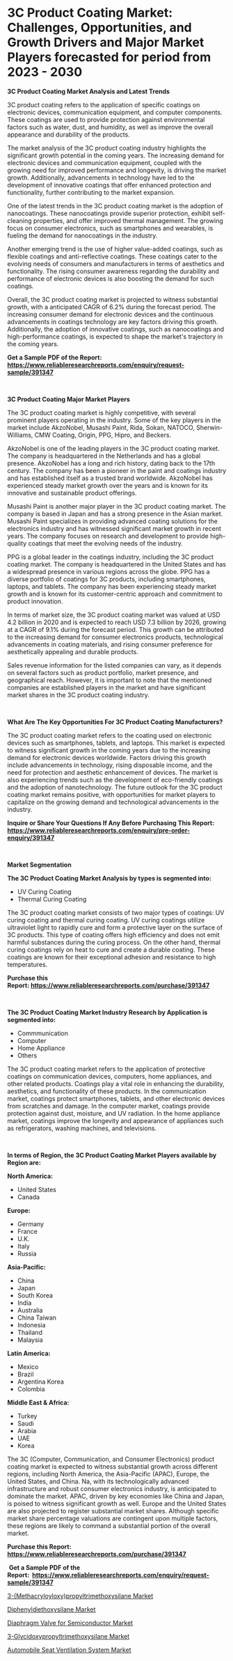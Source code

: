 <p><h1>3C Product Coating Market: Challenges, Opportunities, and Growth Drivers and Major Market Players forecasted for period from 2023 - 2030</h1></p><p><strong>3C Product Coating Market Analysis and Latest Trends</strong></p>
<p><p>3C product coating refers to the application of specific coatings on electronic devices, communication equipment, and computer components. These coatings are used to provide protection against environmental factors such as water, dust, and humidity, as well as improve the overall appearance and durability of the products.</p><p>The market analysis of the 3C product coating industry highlights the significant growth potential in the coming years. The increasing demand for electronic devices and communication equipment, coupled with the growing need for improved performance and longevity, is driving the market growth. Additionally, advancements in technology have led to the development of innovative coatings that offer enhanced protection and functionality, further contributing to the market expansion.</p><p>One of the latest trends in the 3C product coating market is the adoption of nanocoatings. These nanocoatings provide superior protection, exhibit self-cleaning properties, and offer improved thermal management. The growing focus on consumer electronics, such as smartphones and wearables, is fueling the demand for nanocoatings in the industry.</p><p>Another emerging trend is the use of higher value-added coatings, such as flexible coatings and anti-reflective coatings. These coatings cater to the evolving needs of consumers and manufacturers in terms of aesthetics and functionality. The rising consumer awareness regarding the durability and performance of electronic devices is also boosting the demand for such coatings.</p><p>Overall, the 3C product coating market is projected to witness substantial growth, with a anticipated CAGR of 6.2% during the forecast period. The increasing consumer demand for electronic devices and the continuous advancements in coatings technology are key factors driving this growth. Additionally, the adoption of innovative coatings, such as nanocoatings and high-performance coatings, is expected to shape the market's trajectory in the coming years.</p></p>
<p><strong>Get a Sample PDF of the Report:&nbsp; <a href="https://www.reliableresearchreports.com/enquiry/request-sample/391347">https://www.reliableresearchreports.com/enquiry/request-sample/391347</a></strong></p>
<p>&nbsp;</p>
<p><strong>3C Product Coating Major Market Players</strong></p>
<p><p>The 3C product coating market is highly competitive, with several prominent players operating in the industry. Some of the key players in the market include AkzoNobel, Musashi Paint, Rida, Sokan, NATOCO, Sherwin-Williams, CMW Coating, Origin, PPG, Hipro, and Beckers.</p><p>AkzoNobel is one of the leading players in the 3C product coating market. The company is headquartered in the Netherlands and has a global presence. AkzoNobel has a long and rich history, dating back to the 17th century. The company has been a pioneer in the paint and coatings industry and has established itself as a trusted brand worldwide. AkzoNobel has experienced steady market growth over the years and is known for its innovative and sustainable product offerings.</p><p>Musashi Paint is another major player in the 3C product coating market. The company is based in Japan and has a strong presence in the Asian market. Musashi Paint specializes in providing advanced coating solutions for the electronics industry and has witnessed significant market growth in recent years. The company focuses on research and development to provide high-quality coatings that meet the evolving needs of the industry.</p><p>PPG is a global leader in the coatings industry, including the 3C product coating market. The company is headquartered in the United States and has a widespread presence in various regions across the globe. PPG has a diverse portfolio of coatings for 3C products, including smartphones, laptops, and tablets. The company has been experiencing steady market growth and is known for its customer-centric approach and commitment to product innovation.</p><p>In terms of market size, the 3C product coating market was valued at USD 4.2 billion in 2020 and is expected to reach USD 7.3 billion by 2026, growing at a CAGR of 9.1% during the forecast period. This growth can be attributed to the increasing demand for consumer electronics products, technological advancements in coating materials, and rising consumer preference for aesthetically appealing and durable products.</p><p>Sales revenue information for the listed companies can vary, as it depends on several factors such as product portfolio, market presence, and geographical reach. However, it is important to note that the mentioned companies are established players in the market and have significant market shares in the 3C product coating industry.</p></p>
<p>&nbsp;</p>
<p><strong>What Are The Key Opportunities For 3C Product Coating Manufacturers?</strong></p>
<p><p>The 3C product coating market refers to the coating used on electronic devices such as smartphones, tablets, and laptops. This market is expected to witness significant growth in the coming years due to the increasing demand for electronic devices worldwide. Factors driving this growth include advancements in technology, rising disposable income, and the need for protection and aesthetic enhancement of devices. The market is also experiencing trends such as the development of eco-friendly coatings and the adoption of nanotechnology. The future outlook for the 3C product coating market remains positive, with opportunities for market players to capitalize on the growing demand and technological advancements in the industry.</p></p>
<p><strong>Inquire or Share Your Questions If Any Before Purchasing This Report: <a href="https://www.reliableresearchreports.com/enquiry/pre-order-enquiry/391347">https://www.reliableresearchreports.com/enquiry/pre-order-enquiry/391347</a></strong></p>
<p>&nbsp;</p>
<p><strong>Market Segmentation</strong></p>
<p><strong>The 3C Product Coating Market Analysis by types is segmented into:</strong></p>
<p><ul><li>UV Curing Coating</li><li>Thermal Curing Coating</li></ul></p>
<p><p>The 3C product coating market consists of two major types of coatings: UV curing coating and thermal curing coating. UV curing coatings utilize ultraviolet light to rapidly cure and form a protective layer on the surface of 3C products. This type of coating offers high efficiency and does not emit harmful substances during the curing process. On the other hand, thermal curing coatings rely on heat to cure and create a durable coating. These coatings are known for their exceptional adhesion and resistance to high temperatures.</p></p>
<p><strong>Purchase this Report:&nbsp;<a href="https://www.reliableresearchreports.com/purchase/391347">https://www.reliableresearchreports.com/purchase/391347</a></strong></p>
<p>&nbsp;</p>
<p><strong>The 3C Product Coating Market Industry Research by Application is segmented into:</strong></p>
<p><ul><li>Commmunication</li><li>Computer</li><li>Home Appliance</li><li>Others</li></ul></p>
<p><p>The 3C product coating market refers to the application of protective coatings on communication devices, computers, home appliances, and other related products. Coatings play a vital role in enhancing the durability, aesthetics, and functionality of these products. In the communication market, coatings protect smartphones, tablets, and other electronic devices from scratches and damage. In the computer market, coatings provide protection against dust, moisture, and UV radiation. In the home appliance market, coatings improve the longevity and appearance of appliances such as refrigerators, washing machines, and televisions.</p></p>
<p>&nbsp;</p>
<p><strong>In terms of Region, the 3C Product Coating Market Players available by Region are:</strong></p>
<p>
    <p> <strong> North America: </strong>
        <ul>
            <li>United States</li>
            <li>Canada</li>
        </ul>
        </p> 
    <p> <strong> Europe: </strong>
        <ul>
            <li>Germany</li>
            <li>France</li>
            <li>U.K.</li>
            <li>Italy</li>
            <li>Russia</li>
        </ul>
        </p> 
    <p> <strong> Asia-Pacific: </strong>
        <ul>
            <li>China</li>
            <li>Japan</li>
            <li>South Korea</li>
            <li>India</li>
            <li>Australia</li>
            <li>China Taiwan</li>
            <li>Indonesia</li>
            <li>Thailand</li>
            <li>Malaysia</li>
        </ul>
        </p> 
    <p> <strong> Latin America: </strong>
        <ul>
            <li>Mexico</li>
            <li>Brazil</li>
            <li>Argentina Korea</li>
            <li>Colombia</li>
        </ul>
        </p> 
    <p> <strong> Middle East & Africa: </strong>
        <ul>
            <li>Turkey</li>
            <li>Saudi</li>
            <li>Arabia</li>
            <li>UAE</li>
            <li>Korea</li>
        </ul>
    </p>
    </p>
<p><p>The 3C (Computer, Communication, and Consumer Electronics) product coating market is expected to witness substantial growth across different regions, including North America, the Asia-Pacific (APAC), Europe, the United States, and China. Na, with its technologically advanced infrastructure and robust consumer electronics industry, is anticipated to dominate the market. APAC, driven by key economies like China and Japan, is poised to witness significant growth as well. Europe and the United States are also projected to register substantial market shares. Although specific market share percentage valuations are contingent upon multiple factors, these regions are likely to command a substantial portion of the overall market.</p></p>
<p><strong>Purchase this Report: <a href="https://www.reliableresearchreports.com/purchase/391347">https://www.reliableresearchreports.com/purchase/391347</a></strong></p>
<p>&nbsp;<strong>Get a Sample PDF of the Report:&nbsp;&nbsp;<a href="https://www.reliableresearchreports.com/enquiry/request-sample/391347">https://www.reliableresearchreports.com/enquiry/request-sample/391347</a></strong></p>
<p><strong></strong></p>
<p><p><a href="https://medium.com/@othamcclure/3-methacryloyloxy-propyltrimethoxysilane-market-size-market-outlook-and-market-forecast-2023-to-19f2195dd50f">3-(Methacryloyloxy)propyltrimethoxysilane Market</a></p><p><a href="https://medium.com/@marinaieme/diphenyldiethoxysilane-market-insight-market-trends-growth-forecasted-from-2023-to-2030-a3cdc9c8295b">Diphenyldiethoxysilane Market</a></p><p><a href="https://medium.com/@zoeyleannon2023/decoding-diaphragm-valve-for-semiconductor-market-metrics-market-share-trends-and-growth-a251e62d7586">Diaphragm Valve for Semiconductor Market</a></p><p><a href="https://medium.com/@winonaboehm2023/3-glycidoxypropyltrimethoxysilane-market-comprehensive-assessment-by-type-application-and-15b9727986e4">3-Glycidoxypropyltrimethoxysilane Market</a></p><p><a href="https://medium.com/@porteradams98/automobile-seat-ventilation-system-market-size-reveals-the-best-marketing-channels-in-global-e6dfe2f3c41e">Automobile Seat Ventilation System Market</a></p></p>